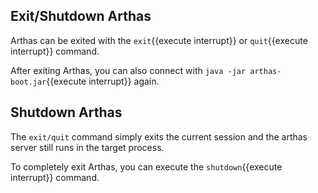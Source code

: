 

## Exit/Shutdown Arthas

Arthas can be exited with the `exit`{{execute interrupt}} or `quit`{{execute interrupt}} command.

After exiting Arthas, you can also connect with `java -jar arthas-boot.jar`{{execute interrupt}} again.

## Shutdown Arthas

The `exit/quit` command simply exits the current session and the arthas server still runs in the target process.

To completely exit Arthas, you can execute the `shutdown`{{execute interrupt}} command.